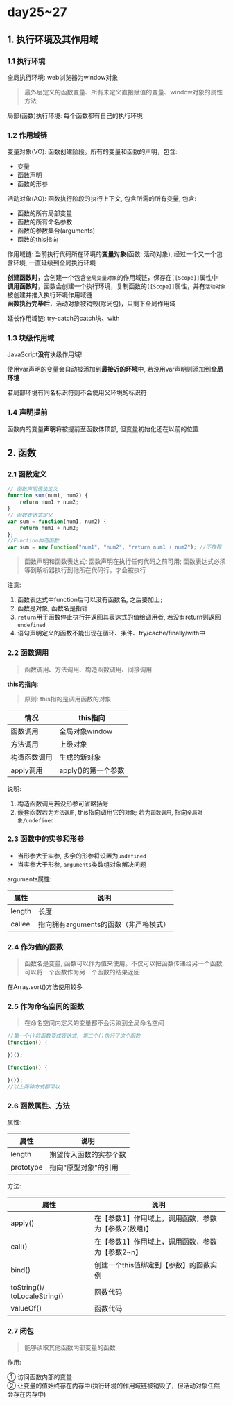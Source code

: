 # day25~27 

## 1. 执行环境及其作用域

### 1.1 执行环境

全局执行环境: web浏览器为window对象

> 最外层定义的函数变量、所有未定义直接赋值的变量、window对象的属性方法

局部(函数)执行环境: 每个函数都有自己的执行环境

### 1.2 作用域链

变量对象(VO): 函数创建阶段。所有的变量和函数的声明，包含:

* 变量
* 函数声明
* 函数的形参

活动对象(AO): 函数执行阶段的执行上下文, 包含所需的所有变量, 包含:

* 函数的所有局部变量
* 函数的所有命名参数
* 函数的参数集合(arguments)
* 函数的this指向

作用域链: 当前执行代码所在环境的**变量对象**(函数: 活动对象), 经过一个又一个包含环境, 一直延续到全局执行环境

**创建函数时**，会创建一个包含`全局变量对象`的作用域链，保存在`[[Scope]]`属性中  
**调用函数时**，函数会创建一个执行环境，复制函数的`[[Scope]]`属性，并有`活动对象`被创建并推入执行环境作用域链  
**函数执行完毕后**，活动对象被销毁(除闭包)，只剩下全局作用域

延长作用域链: try-catch的catch块、with

### 1.3 块级作用域

JavaScript**没有**块级作用域! 

使用var声明的变量会自动被添加到**最接近的环境**中, 若没用var声明则添加到**全局环境**

若局部环境有同名标识符则不会使用父环境的标识符

### 1.4 声明提前

函数内的变量**声明**将被提前至函数体顶部, 但变量初始化还在以前的位置

## 2. 函数

### 2.1 函数定义

```javascript
// 函数声明语法定义
function sum(num1, num2) {
	return num1 + num2;
}
// 函数表达式定义
var sum = function(num1, num2) {
	return num1 + num2;
};
//Function构造函数
var sum = new Function("num1", "num2", "return num1 + num2"); //不推荐
```

> 函数声明和函数表达式: 函数声明在执行任何代码之前可用; 函数表达式必须等到解析器执行到他所在代码行，才会被执行

注意: 

1. 函数表达式中function后可以没有函数名, 之后要加上`;`
2. 函数是对象, 函数名是指针
3. `return`用于函数停止执行并返回其表达式的值给调用者, 若没有return则返回`undefined`
4. 语句声明定义的函数不能出现在循环、条件、try/cache/finally/with中

### 2.2 函数调用

> 函数调用、方法调用、构造函数调用、间接调用

**this的指向**:

> 原则: this指的是调用函数的对象

情况|this指向
---|---
函数调用|全局对象window
方法调用|上级对象
构造函数调用|生成的新对象
apply调用|apply()的第一个参数

说明:

1. 构造函数调用若没形参可省略括号
2. 嵌套函数若为`方法调用`, this指向调用它的`对象`; 若为`函数调用`, 指向`全局对象/undefined`

### 2.3 函数中的实参和形参

* 当形参大于实参, 多余的形参将设置为`undefined`
* 当实参大于形参, `arguments`类数组对象解决问题

arguments属性:

属性|说明
---|---
length|长度
callee|指向拥有arguments的函数（非严格模式）

### 2.4 作为值的函数

> 函数名是变量, 函数可以作为值来使用。不仅可以把函数传递给另一个函数, 可以将一个函数作为另一个函数的结果返回

在Array.sort()方法使用较多

### 2.5 作为命名空间的函数

> 在命名空间内定义的变量都不会污染到全局命名空间

```javascript
//第一个()将函数变成表达式, 第二个()执行了这个函数
(function() {

})();

(function() {

}());
//以上两种方式都可以
```

### 2.6 函数属性、方法

属性:

属性|说明
---|---
length|期望传入函数的实参个数
prototype|指向"原型对象"的引用

方法:

属性|说明
---|---
apply()|在【参数1】作用域上，调用函数，参数为【参数2(数组)】
call()|在【参数1】作用域上，调用函数，参数为【参数2~n】
bind()|创建一个this值绑定到【参数】的函数实例
toString()/  toLocaleString()|函数代码
valueOf()|函数代码

### 2.7 闭包

> 能够读取其他函数内部变量的函数

作用:

① 访问函数内部的变量  
② 让变量的值始终存在内存中(执行环境的作用域链被销毁了，但活动对象任然会存在内存中)

